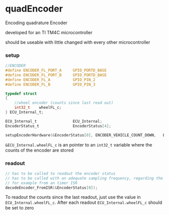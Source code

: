 # quadEncoder
Encoding quadrature Encoder

developed for an TI TM4C microcontroller

should be useable with little changed with every other microcontroller

### setup
```C
//ENCODER
#define ENCODER_FL_PORT_A     GPIO_PORTD_BASE
#define ENCODER_FL_PORT_B     GPIO_PORTD_BASE
#define ENCODER_FL_A          GPIO_PIN_2
#define ENCODER_FL_B          GPIO_PIN_3

typedef struct
{
    //wheel encoder (counts since last read out)
    int32_t    wheelFL_c;
} ECU_Internal_t;

ECU_Internal_t                ECU_Internal;
EncoderStatus_t               EncoderStatus[4];

setupEncoderHardware(&EncoderStatus[0], ENCODER_VEHICLE_COUNT_DOWN,   ENCODER_FL_PORT_A, ENCODER_FL_PORT_B, ENCODER_FL_A, ENCODER_FL_B, &ECU_Internal.wheelFL_c);
```

```&ECU_Internal.wheelFL_c``` is an pointer to an ```int32_t``` variable where the counts of the encoder are stored


### readout
```C
// has to be called to readout the encoder status
// has to be called with an adequate sampling frequency, regarding the maximum encoder 'speed'
// for example from an timer ISR
decodeEncoder_FromISR(&EncoderStatus[0]);
```

To readout the counts since the last readout, just use the value in ```ECU_Internal.wheelFL_c```.
After each readout ```ECU_Internal.wheelFL_c``` should be set to zero
